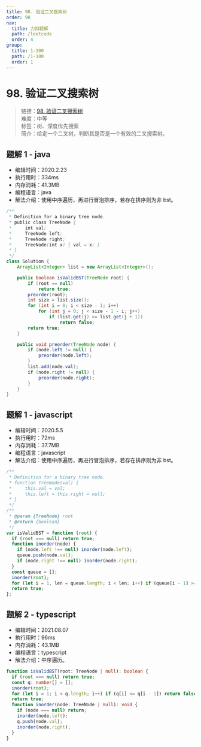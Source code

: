 ```yaml
---
title: 98. 验证二叉搜索树
order: 98
nav:
  title: 力扣题解
  path: /leetcode
  order: 4
group:
  title: 1-100
  path: /1-100
  order: 1
---
```


# 98. 验证二叉搜索树

> 链接：[98. 验证二叉搜索树](https://leetcode-cn.com/problems/validate-binary-search-tree/)  
> 难度：中等  
> 标签：树、深度优先搜索  
> 简介：给定一个二叉树，判断其是否是一个有效的二叉搜索树。

## 题解 1 - java

- 编辑时间：2020.2.23
- 执行用时：334ms
- 内存消耗：41.3MB
- 编程语言：java
- 解法介绍：使用中序遍历，再进行冒泡排序，若存在排序则为非 bst。

```java
/**
 * Definition for a binary tree node.
 * public class TreeNode {
 *     int val;
 *     TreeNode left;
 *     TreeNode right;
 *     TreeNode(int x) { val = x; }
 * }
 */
class Solution {
	ArrayList<Integer> list = new ArrayList<Integer>();

	public boolean isValidBST(TreeNode root) {
		if (root == null)
			return true;
		preorder(root);
		int size = list.size();
		for (int i = 0; i < size - 1; i++)
			for (int j = 0; j < size - 1 - i; j++)
				if (list.get(j) >= list.get(j + 1))
					return false;
		return true;
	}

	public void preorder(TreeNode node) {
		if (node.left != null) {
			preorder(node.left);
		}
		list.add(node.val);
		if (node.right != null) {
			preorder(node.right);
		}
	}
}
```

## 题解 1 - javascript

- 编辑时间：2020.5.5
- 执行用时：72ms
- 内存消耗：37.7MB
- 编程语言：javascript
- 解法介绍：使用中序遍历，再进行冒泡排序，若存在排序则为非 bst。

```javascript
/**
 * Definition for a binary tree node.
 * function TreeNode(val) {
 *     this.val = val;
 *     this.left = this.right = null;
 * }
 */
/**
 * @param {TreeNode} root
 * @return {boolean}
 */
var isValidBST = function (root) {
  if (root === null) return true;
  function inorder(node) {
    if (node.left !== null) inorder(node.left);
    queue.push(node.val);
    if (node.right !== null) inorder(node.right);
  }
  const queue = [];
  inorder(root);
  for (let i = 1, len = queue.length; i < len; i++) if (queue[i - 1] >= queue[i]) return false;
  return true;
};
```

## 题解 2 - typescript

- 编辑时间：2021.08.07
- 执行用时：96ms
- 内存消耗：43.1MB
- 编程语言：typescript
- 解法介绍：中序遍历。

```typescript
function isValidBST(root: TreeNode | null): boolean {
  if (root === null) return true;
  const q: number[] = [];
  inorder(root);
  for (let i = 1; i < q.length; i++) if (q[i] <= q[i - 1]) return false;
  return true;
  function inorder(node: TreeNode | null): void {
    if (node === null) return;
    inorder(node.left);
    q.push(node.val);
    inorder(node.right);
  }
}
```
